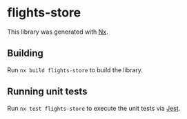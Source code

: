 # flights-store

This library was generated with [Nx](https://nx.dev).

## Building

Run `nx build flights-store` to build the library.

## Running unit tests

Run `nx test flights-store` to execute the unit tests via [Jest](https://jestjs.io).
